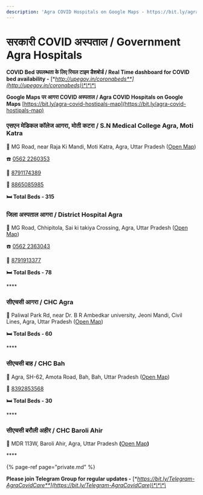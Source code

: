 ```yaml
---
description: 'Agra COVID Hospitals on Google Maps - https://bit.ly/agra-covid-hostipals-map'
---
```


# सरकारी COVID अस्पताल / Government Agra Hospitals

**COVID Bed उपलब्धता के लिए रियल टाइम डैशबोर्ड / Real Time dashboard for COVID bed availability -** [**http://upegov.in/coronabeds**](http://upegov.in/coronabeds)\*\*\*\*

**Google Maps पर आगरा COVID अस्पताल / Agra COVID Hospitals on Google Maps** [https://bit.ly/agra-covid-hostipals-map](https://bit.ly/agra-covid-hostipals-map)

### एसएन मेडिकल कॉलेज आगरा, मोती कटरा / S.N Medical College Agra, Moti Katra

📍 MG Road, near Raja Ki Mandi, Moti Katra, Agra, Uttar Pradesh \([Open Map](https://goo.gl/maps/SpfwRwvjSFYZ6fXF8)\)

☎️ [0562 2260353](tel:05622260353)

📱 [8791174389](tel:8791174389)

📱 [8865085985](tel:8865085985)

**🛏️ Total Beds - 315**



### जिला अस्पताल आगरा / District Hospital Agra

📍 MG Road, Chhipitola, Sai ki takiya Crossing, Agra, Uttar Pradesh \([Open Map](https://goo.gl/maps/ScCcTQ7XJyx1asEY8)\)

☎️ [0562 2363043](tel:05622363043)

📱 [8791913377](tel:8791913377)

**🛏️ Total Beds - 78**

\*\*\*\*

### सीएचसी आगरा / **CHC Agra**

📍 Paliwal Park Rd, near Dr. B R Ambedkar university, Jeoni Mandi, Civil Lines, Agra, Uttar Pradesh \([Open Map](https://goo.gl/maps/U5USztQzKXF5A4918)\)

**🛏️ Total Beds - 60**

\*\*\*\*

### सीएचसी बाह / **CHC Bah**

📍 Agra, SH-62, Amota Road, Bah, Bah, Uttar Pradesh \([Open Map](https://goo.gl/maps/rTJpw6oN1hahuS148)\)

📱 [8392853568](tel:8392853568)

**🛏️ Total Beds - 30**

\*\*\*\*

### सीएचसी बरौली अहीर **/ CHC Baroli Ahir**

📍 MDR 113W, Baroli Ahir, Agra, Uttar Pradesh **\(**[Open Map](https://goo.gl/maps/5NjvpSZKkzGhzVr79)**\)**

\*\*\*\*

{% page-ref page="private.md" %}

**Please join Telegram Group for regular updates -** [**https://bit.ly/Telegram-AgraCovidCare**](https://bit.ly/Telegram-AgraCovidCare)\*\*\*\*

